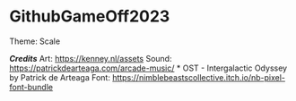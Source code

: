 # GithubGameOff2023
Theme: Scale

__*Credits*__
Art: https://kenney.nl/assets
Sound: https://patrickdearteaga.com/arcade-music/ 
       * OST - Intergalactic Odyssey by Patrick de Arteaga
Font: https://nimblebeastscollective.itch.io/nb-pixel-font-bundle
